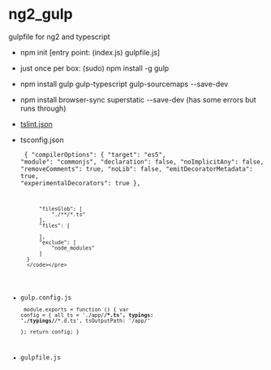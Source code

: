 # ng2_gulp
gulpfile for ng2 and typescript
* npm init [entry point: (index.js) gulpfile.js]
* just once per box: (sudo) npm install -g gulp
* npm install gulp gulp-typescript gulp-sourcemaps --save-dev
* npm install browser-sync superstatic --save-dev (has some errors but runs through)

* [tslint.json](https://github.com/palantir/tslint/blob/master/docs/sample.tslint.json)

* tsconfig.json
        <pre><code>
        {
            "compilerOptions": {
                "target": "es5",
                "module": "commonjs",
                "declaration": false,
                "noImplicitAny": false,
                "removeComments": true,
                "noLib": false,
                "emitDecoratorMetadata": true,
                "experimentalDecorators": true
            },
            
            "filesGlob": [ 
                "./**/*.ts" 
            ],
            "files": [
        
            ],
            "exclude": [
                "node_modules"
            ]
        }
        </code></pre>

* gulp.config.js
        <pre><code>
        module.exports = function () {
            var config = {
                all_ts = './app/**/*.ts',
                typings: './typings/**/*.d.ts',
                tsOutputPath: '/app/'    
            };
            return config;
        }
        </code></pre>

* gulpfile.js
